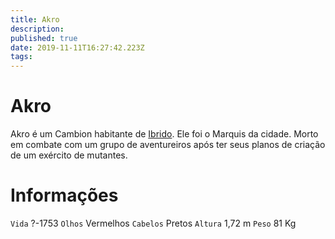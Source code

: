 ```yaml
---
title: Akro
description: 
published: true
date: 2019-11-11T16:27:42.223Z
tags: 
---
```


<!-- SUBTITLE: Visão geral sobre Akro -->

# Akro
Akro é um Cambion habitante de [Ibrido](http://localhost/lugares/emberez/ibrido#ibrido). Ele foi o Marquis da cidade. Morto em combate com um grupo de aventureiros após ter seus planos de criação de um exército de mutantes.

# Informações
`Vida` ?-1753
`Olhos` Vermelhos
`Cabelos` Pretos
`Altura` 1,72 m
`Peso` 81 Kg


